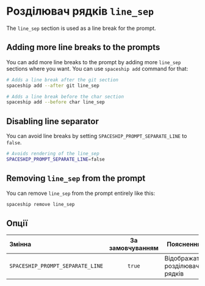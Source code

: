 # Розділювач рядків `line_sep`

The `line_sep` section is used as a line break for the prompt.

## Adding more line breaks to the prompts

You can add more line breaks to the prompt by adding more `line_sep` sections where you want. You can use `spaceship add` command for that:

```zsh title=".zshrc"
# Adds a line break after the git section
spaceship add --after git line_sep

# Adds a line break before the char section
spaceship add --before char line_sep
```

## Disabling line separator

You can avoid line breaks by setting `SPACESHIP_PROMPT_SEPARATE_LINE` to `false`.

```zsh title=".zshrc"
# Avoids rendering of the line_sep
SPACESHIP_PROMPT_SEPARATE_LINE=false
```

## Removing `line_sep` from the prompt

You can remove `line_sep` from the prompt entirely like this:

```zsh title=".zshrc"
spaceship remove line_sep
```

## Опції

| Змінна                           | За замовчуванням | Пояснення                      |
|:-------------------------------- |:----------------:| ------------------------------ |
| `SPACESHIP_PROMPT_SEPARATE_LINE` |      `true`      | Відображати розділювачі рядків |

